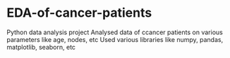 # EDA-of-cancer-patients
Python data analysis project
Analysed data of ccancer patients on various parameters like age, nodes, etc
Used various libraries like numpy, pandas, matplotlib, seaborn, etc
